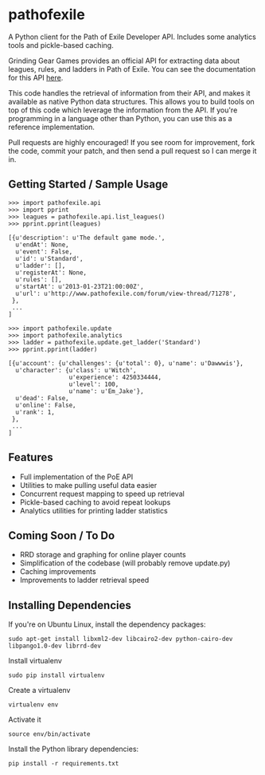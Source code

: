 pathofexile
===========

A Python client for the Path of Exile Developer API. Includes some analytics
tools and pickle-based caching.

Grinding Gear Games provides an official API for extracting data about leagues,
rules, and ladders in Path of Exile. You can see the documentation for this API
[here](http://www.pathofexile.com/developer/docs/api).

This code handles the retrieval of information from their API, and makes it
available as native Python data structures. This allows you to build tools on
top of this code which leverage the information from the API. If you're
programming in a language other than Python, you can use this as a reference
implementation.

Pull requests are highly encouraged! If you see room for improvement, fork the
code, commit your patch, and then send a pull request so I can merge it in.


Getting Started / Sample Usage
------------------------------

    >>> import pathofexile.api
    >>> import pprint
    >>> leagues = pathofexile.api.list_leagues()
    >>> pprint.pprint(leagues)

    [{u'description': u'The default game mode.',
      u'endAt': None,
      u'event': False,
      u'id': u'Standard',
      u'ladder': [],
      u'registerAt': None,
      u'rules': [],
      u'startAt': u'2013-01-23T21:00:00Z',
      u'url': u'http://www.pathofexile.com/forum/view-thread/71278',
     },
     ...
    ]

    >>> import pathofexile.update
    >>> import pathofexile.analytics
    >>> ladder = pathofexile.update.get_ladder('Standard')
    >>> pprint.pprint(ladder)

    [{u'account': {u'challenges': {u'total': 0}, u'name': u'Dawwwis'},
      u'character': {u'class': u'Witch',
                     u'experience': 4250334444,
                     u'level': 100,
                     u'name': u'Em_Jake'},
      u'dead': False,
      u'online': False,
      u'rank': 1,
     },
     ...
    ]


Features
--------
* Full implementation of the PoE API
* Utilities to make pulling useful data easier
* Concurrent request mapping to speed up retrieval
* Pickle-based caching to avoid repeat lookups
* Analytics utilities for printing ladder statistics


Coming Soon / To Do
-------------------
* RRD storage and graphing for online player counts
* Simplification of the codebase (will probably remove update.py)
* Caching improvements
* Improvements to ladder retrieval speed


Installing Dependencies
-----------------------

If you're on Ubuntu Linux, install the dependency packages:

    sudo apt-get install libxml2-dev libcairo2-dev python-cairo-dev libpango1.0-dev librrd-dev

Install virtualenv

    sudo pip install virtualenv

Create a virtualenv

    virtualenv env

Activate it

    source env/bin/activate

Install the Python library dependencies:

    pip install -r requirements.txt

